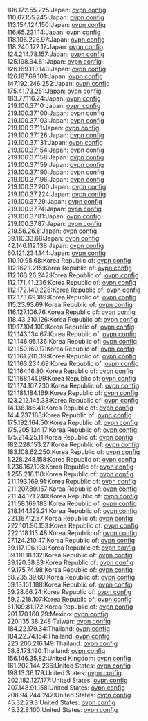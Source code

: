 106.172.55.225:Japan: [ovpn config](vpn/106_172_55_225.ovpn)  
110.67.155.245:Japan: [ovpn config](vpn/110_67_155_245.ovpn)  
113.154.124.150:Japan: [ovpn config](vpn/113_154_124_150.ovpn)  
116.65.231.14:Japan: [ovpn config](vpn/116_65_231_14.ovpn)  
118.106.226.97:Japan: [ovpn config](vpn/118_106_226_97.ovpn)  
118.240.172.17:Japan: [ovpn config](vpn/118_240_172_17.ovpn)  
124.214.78.157:Japan: [ovpn config](vpn/124_214_78_157.ovpn)  
125.198.34.81:Japan: [ovpn config](vpn/125_198_34_81.ovpn)  
126.169.110.143:Japan: [ovpn config](vpn/126_169_110_143.ovpn)  
126.187.69.101:Japan: [ovpn config](vpn/126_187_69_101.ovpn)  
147.192.246.252:Japan: [ovpn config](vpn/147_192_246_252.ovpn)  
175.41.73.251:Japan: [ovpn config](vpn/175_41_73_251.ovpn)  
183.77.116.24:Japan: [ovpn config](vpn/183_77_116_24.ovpn)  
219.100.37.10:Japan: [ovpn config](vpn/219_100_37_10.ovpn)  
219.100.37.100:Japan: [ovpn config](vpn/219_100_37_100.ovpn)  
219.100.37.103:Japan: [ovpn config](vpn/219_100_37_103.ovpn)  
219.100.37.11:Japan: [ovpn config](vpn/219_100_37_11.ovpn)  
219.100.37.126:Japan: [ovpn config](vpn/219_100_37_126.ovpn)  
219.100.37.131:Japan: [ovpn config](vpn/219_100_37_131.ovpn)  
219.100.37.154:Japan: [ovpn config](vpn/219_100_37_154.ovpn)  
219.100.37.158:Japan: [ovpn config](vpn/219_100_37_158.ovpn)  
219.100.37.159:Japan: [ovpn config](vpn/219_100_37_159.ovpn)  
219.100.37.190:Japan: [ovpn config](vpn/219_100_37_190.ovpn)  
219.100.37.196:Japan: [ovpn config](vpn/219_100_37_196.ovpn)  
219.100.37.200:Japan: [ovpn config](vpn/219_100_37_200.ovpn)  
219.100.37.224:Japan: [ovpn config](vpn/219_100_37_224.ovpn)  
219.100.37.29:Japan: [ovpn config](vpn/219_100_37_29.ovpn)  
219.100.37.74:Japan: [ovpn config](vpn/219_100_37_74.ovpn)  
219.100.37.81:Japan: [ovpn config](vpn/219_100_37_81.ovpn)  
219.100.37.87:Japan: [ovpn config](vpn/219_100_37_87.ovpn)  
219.56.26.8:Japan: [ovpn config](vpn/219_56_26_8.ovpn)  
39.110.33.68:Japan: [ovpn config](vpn/39_110_33_68.ovpn)  
42.146.112.138:Japan: [ovpn config](vpn/42_146_112_138.ovpn)  
60.121.234.144:Japan: [ovpn config](vpn/60_121_234_144.ovpn)  
110.10.95.68:Korea Republic of: [ovpn config](vpn/110_10_95_68.ovpn)  
112.162.1.215:Korea Republic of: [ovpn config](vpn/112_162_1_215.ovpn)  
112.163.26.242:Korea Republic of: [ovpn config](vpn/112_163_26_242.ovpn)  
112.171.41.236:Korea Republic of: [ovpn config](vpn/112_171_41_236.ovpn)  
112.172.140.228:Korea Republic of: [ovpn config](vpn/112_172_140_228.ovpn)  
112.173.69.189:Korea Republic of: [ovpn config](vpn/112_173_69_189.ovpn)  
115.23.93.69:Korea Republic of: [ovpn config](vpn/115_23_93_69.ovpn)  
116.127.106.76:Korea Republic of: [ovpn config](vpn/116_127_106_76.ovpn)  
118.43.210.126:Korea Republic of: [ovpn config](vpn/118_43_210_126.ovpn)  
119.17.104.100:Korea Republic of: [ovpn config](vpn/119_17_104_100.ovpn)  
121.143.134.67:Korea Republic of: [ovpn config](vpn/121_143_134_67.ovpn)  
121.146.95.136:Korea Republic of: [ovpn config](vpn/121_146_95_136.ovpn)  
121.150.160.17:Korea Republic of: [ovpn config](vpn/121_150_160_17.ovpn)  
121.161.201.39:Korea Republic of: [ovpn config](vpn/121_161_201_39.ovpn)  
121.163.234.69:Korea Republic of: [ovpn config](vpn/121_163_234_69.ovpn)  
121.164.16.80:Korea Republic of: [ovpn config](vpn/121_164_16_80.ovpn)  
121.168.141.99:Korea Republic of: [ovpn config](vpn/121_168_141_99.ovpn)  
121.174.107.230:Korea Republic of: [ovpn config](vpn/121_174_107_230.ovpn)  
121.181.184.169:Korea Republic of: [ovpn config](vpn/121_181_184_169.ovpn)  
123.212.145.38:Korea Republic of: [ovpn config](vpn/123_212_145_38.ovpn)  
14.138.186.41:Korea Republic of: [ovpn config](vpn/14_138_186_41.ovpn)  
14.4.237.188:Korea Republic of: [ovpn config](vpn/14_4_237_188.ovpn)  
175.192.164.50:Korea Republic of: [ovpn config](vpn/175_192_164_50.ovpn)  
175.205.134.17:Korea Republic of: [ovpn config](vpn/175_205_134_17.ovpn)  
175.214.25.11:Korea Republic of: [ovpn config](vpn/175_214_25_11.ovpn)  
182.228.153.27:Korea Republic of: [ovpn config](vpn/182_228_153_27.ovpn)  
183.108.62.250:Korea Republic of: [ovpn config](vpn/183_108_62_250.ovpn)  
1.228.248.158:Korea Republic of: [ovpn config](vpn/1_228_248_158.ovpn)  
1.236.167.108:Korea Republic of: [ovpn config](vpn/1_236_167_108.ovpn)  
1.255.218.110:Korea Republic of: [ovpn config](vpn/1_255_218_110.ovpn)  
211.193.169.91:Korea Republic of: [ovpn config](vpn/211_193_169_91.ovpn)  
211.207.89.157:Korea Republic of: [ovpn config](vpn/211_207_89_157.ovpn)  
211.44.171.240:Korea Republic of: [ovpn config](vpn/211_44_171_240.ovpn)  
211.58.169.183:Korea Republic of: [ovpn config](vpn/211_58_169_183.ovpn)  
218.144.199.21:Korea Republic of: [ovpn config](vpn/218_144_199_21.ovpn)  
221.167.12.57:Korea Republic of: [ovpn config](vpn/221_167_12_57.ovpn)  
222.101.90.153:Korea Republic of: [ovpn config](vpn/222_101_90_153.ovpn)  
222.118.113.48:Korea Republic of: [ovpn config](vpn/222_118_113_48.ovpn)  
27.124.210.47:Korea Republic of: [ovpn config](vpn/27_124_210_47.ovpn)  
39.117.106.193:Korea Republic of: [ovpn config](vpn/39_117_106_193.ovpn)  
39.118.18.132:Korea Republic of: [ovpn config](vpn/39_118_18_132.ovpn)  
39.120.38.83:Korea Republic of: [ovpn config](vpn/39_120_38_83.ovpn)  
49.175.74.98:Korea Republic of: [ovpn config](vpn/49_175_74_98.ovpn)  
58.235.39.60:Korea Republic of: [ovpn config](vpn/58_235_39_60.ovpn)  
59.13.151.188:Korea Republic of: [ovpn config](vpn/59_13_151_188.ovpn)  
59.28.66.24:Korea Republic of: [ovpn config](vpn/59_28_66_24.ovpn)  
59.2.218.107:Korea Republic of: [ovpn config](vpn/59_2_218_107.ovpn)  
61.109.81.172:Korea Republic of: [ovpn config](vpn/61_109_81_172.ovpn)  
201.170.160.29:Mexico: [ovpn config](vpn/201_170_160_29.ovpn)  
220.135.38.248:Taiwan: [ovpn config](vpn/220_135_38_248.ovpn)  
184.22.179.34:Thailand: [ovpn config](vpn/184_22_179_34.ovpn)  
184.22.74.154:Thailand: [ovpn config](vpn/184_22_74_154.ovpn)  
223.206.216.149:Thailand: [ovpn config](vpn/223_206_216_149.ovpn)  
58.8.173.190:Thailand: [ovpn config](vpn/58_8_173_190.ovpn)  
156.146.35.82:United Kingdom: [ovpn config](vpn/156_146_35_82.ovpn)  
161.202.144.236:United States: [ovpn config](vpn/161_202_144_236.ovpn)  
198.13.36.179:United States: [ovpn config](vpn/198_13_36_179.ovpn)  
202.182.127.177:United States: [ovpn config](vpn/202_182_127_177.ovpn)  
207.148.91.158:United States: [ovpn config](vpn/207_148_91_158.ovpn)  
208.94.244.242:United States: [ovpn config](vpn/208_94_244_242.ovpn)  
45.32.29.3:United States: [ovpn config](vpn/45_32_29_3.ovpn)  
45.32.8.100:United States: [ovpn config](vpn/45_32_8_100.ovpn)  
